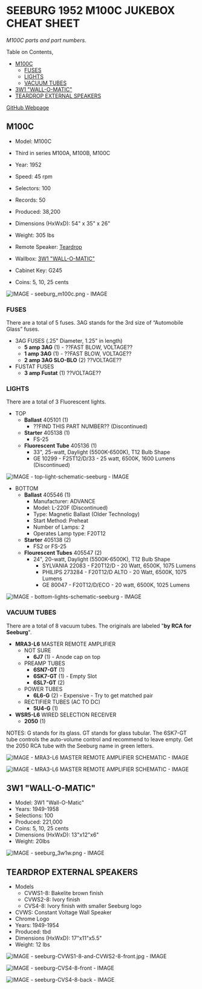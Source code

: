 # SEEBURG 1952 M100C JUKEBOX CHEAT SHEET

_M100C parts and part numbers._

Table on Contents,

* [M100C](https://github.com/JeffDeCola/my-cheat-sheets/tree/master/other/random-things/seeburg-1952-m100c-jukebox-cheat-sheet#m100c)
  * [FUSES](https://github.com/JeffDeCola/my-cheat-sheets/tree/master/other/random-things/seeburg-1952-m100c-jukebox-cheat-sheet#fuses)
  * [LIGHTS](https://github.com/JeffDeCola/my-cheat-sheets/tree/master/other/random-things/seeburg-1952-m100c-jukebox-cheat-sheet#lights)
  * [VACUUM TUBES](https://github.com/JeffDeCola/my-cheat-sheets/tree/master/other/random-things/seeburg-1952-m100c-jukebox-cheat-sheet#vacuum-tubes)
* [3W1 "WALL-O-MATIC"](https://github.com/JeffDeCola/my-cheat-sheets/tree/master/other/random-things/seeburg-1952-m100c-jukebox-cheat-sheet#3w1-wall-o-matic)
* [TEARDROP EXTERNAL SPEAKERS](https://github.com/JeffDeCola/my-cheat-sheets/tree/master/other/random-things/seeburg-1952-m100c-jukebox-cheat-sheet#teardrop-external-speakers)

[GitHub Webpage](https://jeffdecola.github.io/my-cheat-sheets/)

## M100C

* Model: M100C
* Third in series M100A, M100B, M100C
* Year: 1952
* Speed: 45 rpm
* Selectors: 100
* Records: 50
* Produced: 38,200
* Dimensions (HxWxD): 54" x 35" x 26"
* Weight: 305 lbs
* Remote Speaker: [Teardrop](https://github.com/JeffDeCola/my-cheat-sheets/tree/master/other/random-things/seeburg-1952-m100c-jukebox-cheat-sheet#teardrop-external-speakers)

* Wallbox: [3W1 "WALL-O-MATIC"](https://github.com/JeffDeCola/my-cheat-sheets/tree/master/other/random-things/seeburg-1952-m100c-jukebox-cheat-sheet#3w1-wall-o-matic)
* Cabinet Key: G245
* Coins: 5, 10, 25 cents

![IMAGE - seeburg_m100c.png - IMAGE](../../../docs/pics/seeburg_m100c.png)

### FUSES

There are a total of 5 fuses. 3AG stands for the 3rd size of “Automobile Glass” fuses.

* 3AG FUSES  (.25" Diameter, 1.25" in length)
  * **5 amp 3AG** (1) - ??FAST BLOW, VOLTAGE??
  * **1 amp 3AG** (1) - ??FAST BLOW, VOLTAGE??
  * **2 amp 3AG SLO-BLO** (2) ??VOLTAGE??
* FUSTAT FUSES  
  * **3 amp Fustat** (1) ??VOLTAGE??

### LIGHTS

There are a total of 3 Fluorescent lights.

* TOP
  * **Ballast** 405101 (1)
    * ??FIND THIS PART NUMBER?? (Discontinued)
  * **Starter** 405138 (1)
    * FS-25
  * **Fluorescent Tube** 405136 (1)
    * 33", 25-watt, Daylight (5500K-6500K), T12 Bulb Shape
    * GE 10299 - F25T12/D/33 - 25 watt, 6500K, 1600 Lumens (Discontinued)

![IMAGE - top-light-schematic-seeburg - IMAGE](../../../docs/pics/top-light-schematic-seeburg.jpg)

* BOTTOM
  * **Ballast** 405546 (1)
    * Manufacturer: ADVANCE
    * Model: L-220F (Discontinued)
    * Type: Magnetic Ballast (Older Technology)
    * Start Method: Preheat
    * Number of Lamps: 2
    * Operates Lamp type: F20T12
  * **Starter** 405138 (2)
    * FS2 or FS-25
  * **Flourescent Tubes** 405547 (2)
    * 24", 20-watt, Daylight (5500K-6500K), T12 Bulb Shape
      * SYLVANIA 22083 - F20T12/D - 20 Watt, 6500K, 1075 Lumens
      * PHILIPS 273284 - F20T12/D ALTO - 20 Watt, 6500K, 1075 Lumens
      * GE 80047 - F20T12/D/ECO - 20 watt, 6500K, 1025 Lumens

![IMAGE - bottom-lights-schematic-seeburg - IMAGE](../../../docs/pics/bottom-lights-schematic-seeburg.jpg)

### VACUUM TUBES

There are a total of 8 vacuum tubes.
The originals are labeled "**by RCA for Seeburg**".

* **MRA3-L6** MASTER REMOTE AMPLIFIER
  * NOT SURE
    * **6J7** (1) - Anode cap on top
  * PREAMP TUBES
    * **6SN7-GT** (1)
    * **6SK7-GT** (1) - Empty Slot
    * **6SL7-GT** (2)
  * POWER TUBES
    * **6L6-G** (2) - Expensive - Try to get matched pair
  * RECTIFIER TUBES (AC TO DC)  
    * **5U4-G** (1)
* **WSR5-L6** WIRED SELECTION RECEIVER
  * **2050** (1)

NOTES: G stands for its glass.
GT stands for glass tubular.
The 6SK7-GT tube controls the auto-volume control and recommend to leave empty.
Get the 2050 RCA tube with the Seeburg name in green letters.

![IMAGE - MRA3-L6 MASTER REMOTE AMPLIFIER SCHEMATIC - IMAGE](../../../docs/pics/MRA3-L6-master-remote-amplifier-schematic.jpg)

![IMAGE - MRA3-L6 MASTER REMOTE AMPLIFIER SCHEMATIC - IMAGE](../../../docs/pics/MRA3-L6-master-remote-amplifier-picture.jpg)

## 3W1 "WALL-O-MATIC"

* Model: 3W1 "Wall-O-Matic"
* Years: 1949-1958
* Selections: 100
* Produced: 221,000
* Coins: 5, 10, 25 cents
* Dimensions (HxWxD): 13"x12"x6"
* Weight: 20lbs

![IMAGE - seeburg_3w1w.png - IMAGE](../../../docs/pics/seeburg_3w1w.png)

## TEARDROP EXTERNAL SPEAKERS

* Models
  * CVWS1-8: Bakelite brown finish
  * CVWS2-8: Ivory finish
  * CVS4-8: Ivory finish with smaller Seeburg logo
* CVWS: Constant Voltage Wall Speaker
* Chrome Logo
* Years: 1949-1954
* Produced: tbd
* Dimensions (HxWxD): 17"x11"x5.5"
* Weight: 12 lbs

![IMAGE - seeburg-CVWS1-8-and-CVWS2-8-front.jpg - IMAGE](../../../docs/pics/seeburg-CVWS1-8-and-CVWS2-8-front.jpg)

![IMAGE - seeburg-CVS4-8-front - IMAGE](../../../docs/pics/seeburg-CVS4-8-front.jpg)

![IMAGE - seeburg-CVS4-8-back - IMAGE](../../../docs/pics/seeburg-CVS4-8-back.jpg)
